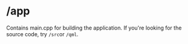 # /app

Contains main.cpp for building the application. If you're looking for the source code, try `/src`or `/qml`.

